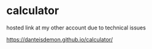 # calculator

hosted link at my other account due to technical issues 

https://danteisdemon.github.io/calculator/
